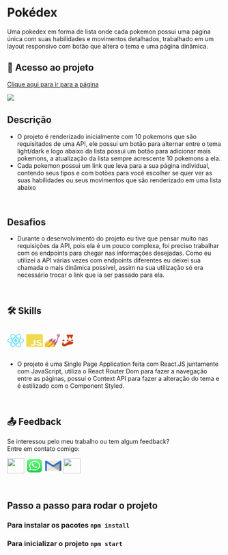 # Pokédex
Uma pokedex em forma de lista onde cada pokemon possui uma página única com suas habilidades e movimentos detalhados, trabalhado em um layout responsivo com botão que altera o tema e uma página dinâmica. 
 
## 🔗 Acesso ao projeto
<a href="https://pokedex-alpha-mauve.vercel.app">Clique aqui para ir para a página</a>

[<img src="src/_assets/gifs/tela.gif">](https://pokedex-alpha-mauve.vercel.app)

## Descrição 
- O projeto é renderizado inicialmente com 10 pokemons que são requisitados de uma API, ele possui um botão para alternar entre o tema light/dark e logo abaixo da lista possui um botão para adicionar mais pokemons, a atualização da lista sempre acrescente 10 pokemons a ela.
- Cada pokemon possui um link que leva para a sua página individual, contendo seus tipos e com botões para você escolher se quer ver as suas habilidades ou seus movimentos que são renderizado em uma lista abaixo
<br/>

## Desafios
- Durante o desenvolvimento do projeto eu tive que pensar muito nas requisições da API, pois ela é um pouco complexa, foi preciso trabalhar com os endpoints para chegar nas informações desejadas. Como eu utilizei a API várias vezes com endpoints diferentes eu deixei sua chamada o mais dinâmica possível, assim na sua utilização só era necessário trocar o link que ia ser passado para ela. 
<br/>

## 🛠 Skills
<div style="display: inline_block"><br>
  <img align="center" alt="React" height="30" width="40" src="src/_assets/icons/icon-react.png">
  <img align="center" alt="Js" height="30" width="40" src="https://raw.githubusercontent.com/devicons/devicon/master/icons/javascript/javascript-plain.svg">
  <img align="center" alt="Styled" height="30" width="35" src="src/_assets/icons/icon-styled.png">
  <img align="center" alt="Jest" height="30" width="30" src="src/_assets/icons/icon-jest.png">
</div><br/>

- O projeto é uma Single Page Application feita com React.JS juntamente com JavaScript, utiliza o React Router Dom para fazer a navegação entre as páginas, possui o Context API para fazer a alteração do tema e é estilizado com o Component Styled.
<br/>

## 📤 Feedback
Se interessou pelo meu trabalho ou tem algum feedback? <br/> 
Entre em contato comigo:
<br/>
 
<p align="left"> 
 <a href="https://www.linkedin.com/in/jhony-freitas/" target="_blank" rel="noreferrer"><img src="https://raw.githubusercontent.com/danielcranney/readme-generator/main/public/icons/socials/linkedin.svg" width="40" height="35" /></a>
 <a href ="https://api.whatsapp.com/send?phone=5511948127577&text" target="_blank" rel="noreferrer"><img src="./src/_assets/icons/whatsapp.png" width="40" height="35" /></a>
 <a href ="mailto:jhony00._@hotmail.com" target="_blank" rel="noreferrer"><img src="src/_assets/icons/email-icone.png" width="40" height="35" /></a>
 <a href="https://discord.com/users/jhonyFreitas#1359" target="_blank" rel="noreferrer"><img src="https://raw.githubusercontent.com/danielcranney/readme-generator/main/public/icons/socials/discord.svg" width="40" height="35" /></a> 

 </p>
<br/>

## Passo a passo para rodar o projeto

### Para instalar os pacotes `npm install`

### Para inicializar o projeto `npm start`
